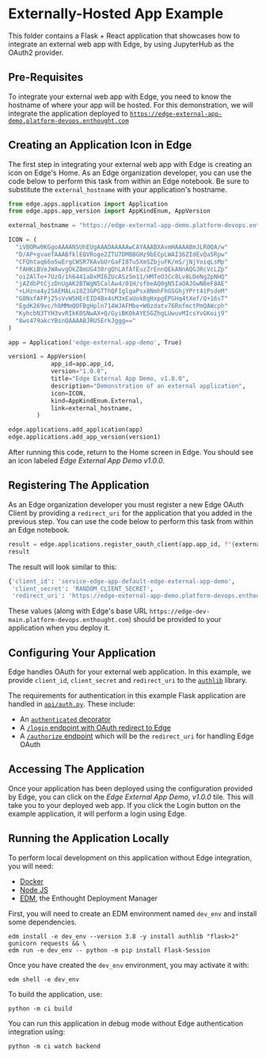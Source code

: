 # Externally-Hosted App Example

This folder contains a Flask + React application that showcases how to
integrate an external web app with Edge, by using JupyterHub as the OAuth2 provider.

## Pre-Requisites

To integrate your external web app with Edge, you need to know the hostname of where
your app will be hosted. For this demonstration, we will integrate the application deployed
to [`https://edge-external-app-demo.platform-devops.enthought.com`](https://edge-external-app-demo.platform-devops.enthought.com)


## Creating an Application Icon in Edge

The first step in integrating your external web app with Edge is creating an icon
on Edge's Home. As an Edge organization developer, you can use the code below
to perform this task from within an Edge notebook. Be sure to substitute the
`external_hostname` with your application's hostname.


```python
from edge.apps.application import Application
from edge.apps.app_version import AppKindEnum, AppVersion

external_hostname = "https://edge-external-app-demo.platform-devops.enthought.com"

ICON = (
  "iVBORw0KGgoAAAANSUhEUgAAADAAAAAwCAYAAABXAvmHAAAABmJLR0QA/w"
  "D/AP+gvaeTAAABfklEQVRoge2ZTU7DMBBGHz9bECpLWAI36ZIdEvQa5Rpw"
  "CFQhtaq66o5wErgCWSR7KAvbUrGaFI8Tu5XmSZbjuFK/mS/jNjYoiqLsMp"
  "fAHKiBVeJWAwvgOkZ8mUG430rgQhLAfAfEuzZrEnnQEkANnAQG3RcVcLZp"
  "oi2AlTe+7UzO/1h6441aDxMI6ZUcASz5m11/HMTeO3Cc8Lv8LDeNg2pNHQ"
  "jAZdbPtCjzDnUgAK2BTWgN5CalAw4/01H/sfbeAQ0gN5IaOAJGwNBeF8AE"
  "+LHzna4y25AEMALu18Z3GPGTThQFIglgaPsx8NmhFhGSGhjYPrt4iPsdeM"
  "G8NxfAFPj25sVvWSHErEID4Bx4sM3xEaUokBgHxpgEPGHq4tXef/Q+16sT"
  "EgdK269vc/hbMMmQOFBgHpln714WJAFMbe+W0zdatv76RnfmctPmQAWcph"
  "KyhcbN3TYH3vvRIkK0SNwAX+Q/GyiBK0kAYE5GZhgLUwuvMIcsYvGKoij9"
  "8ws479akcYBsnQAAAABJRU5ErkJggg=="
)

app = Application('edge-external-app-demo', True)

version1 = AppVersion(
            app_id=app.app_id,
            version="1.0.0",
            title="Edge External App Demo, v1.0.0",
            description="Demonstration of an external application",
            icon=ICON,
            kind=AppKindEnum.External,
            link=external_hostname,
        )

edge.applications.add_application(app)
edge.applications.add_app_version(version1)
```

After running this code, return to the Home screen in Edge. You should see an icon labeled
*Edge External App Demo v1.0.0*.

## Registering The Application

As an Edge organization developer you must register a new Edge OAuth Client by
providing a `redirect_uri` for the application that you added in the previous step.
You can use the code below to perform this task from within an Edge notebook.

```python
result = edge.applications.register_oauth_client(app.app_id, f"{external_hostname}/authorize")
result
```

The result will look similar to this:

```python
{'client_id': 'service-edge-app-default-edge-external-app-demo',
 'client_secret': 'RANDOM_CLIENT_SECRET',
 'redirect_uri': 'https://edge-external-app-demo.platform-devops.enthought.com/authorize'}
 ```

These values (along with Edge's base URL `https://edge-dev-main.platform-devops.enthought.com`)
should be provided to your application when you deploy it. 

## Configuring Your Application

Edge handles OAuth for your external web application. In this example, 
we provide  `client_id`, `client_secret` and `redirect_uri` to the
[`authlib`](./src/app.py#L31) library.

The requirements for authentication in this example Flask application are handled 
in [`api/auth.py`](./api/auth.py). These include:
- An [`authenticated` decorator](./src/api/auth.py#L25)
- A [`/login` endpoint with OAuth redirect to Edge](./src/api/auth.py#L41)
- A [`/authorize` endpoint](./src/api/auth.#L57) which will be the `redirect_uri` for handling Edge OAuth


## Accessing The Application

Once your application has been deployed using the configuration provided by Edge, you can
click on the *Edge External App Demo, v1.0.0* tile. This will take you to your deployed
web app. If you click the Login button on the example application, it will perform a login
using Edge.

 ## Running the Application Locally

To perform local development on this application without Edge integration, you will need:
- [Docker](https://docker.com)
- [Node JS](https://nodejs.org)
- [EDM](https://www.enthought.com/edm/), the Enthought Deployment Manager 

First, you will need to create an EDM environment named `dev_env` and install some dependencies.

```commandline
edm install -e dev_env --version 3.8 -y install authlib "flask>2" gunicorn requests && \
edm run -e dev_env -- python -m pip install Flask-Session
```   

Once you have created the `dev_env` environment, you may activate it with:

```commandline
edm shell -e dev_env
```

To build the application, use:

```commandline
python -m ci build
```

You can run this application in debug mode without Edge authentication integration using:

```commandline
python -m ci watch backend
```
